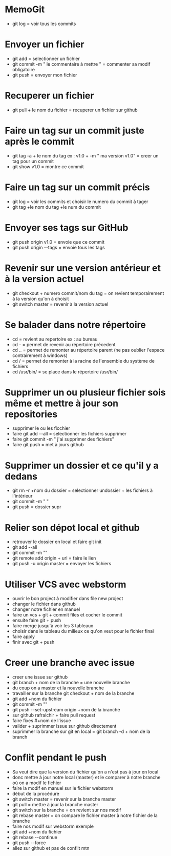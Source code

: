 # MemoGit

- git log = voir tous les commits

# Envoyer un fichier 
- git add = selectionner un fichier
- git commit -m " le commentaire à mettre " = commenter sa modif obligatoire
- git push = envoyer mon fichier

# Recuperer un fichier
- git pull + le nom du fichier = recuperer un fichier sur github

# Faire un tag sur un commit juste après le commit 
- git tag -a + le nom du tag ex : v1.0 + -m " ma version v1.0" = creer un tag pour un commit
- git show v1.0 = montre ce commit

# Faire un tag sur un commit précis
- git log = voir les commits et choisir le numero du commit à tager
- git tag +le nom du tag +le num du commit

# Envoyer ses tags sur GitHub
- git push origin v1.0 = envoie que ce commit
- git push origin --tags = envoie tous les tags

# Revenir sur une version antérieur et à la version actuel
- git checkout + numero commit/nom du tag = on revient temporairement à la version qu'on à choisit
- git switch master = revenir à la version actuel

# Se balader dans notre répertoire
-  cd = revient au repertoire ex : au bureau
-  cd - = permet de revenir au répertoire précedent
-  cd .. = permet de remonter au répertoire parent (ne pas oublier l'espace contrairement à windows)
-  cd / = permet de remonter à la racine de l'ensemble du système de fichiers
-  cd /usr/bin/ = se place dans le répertoire /usr/bin/

# Supprimer un ou plusieur fichier sois même et mettre à jour son repositories
- supprimer le ou les ficchier
- faire git add --all = selectionner les fichiers supprimer
- faire git commit -m " j'ai supprimer des fichiers"
- faire git push = met à jours github

# Supprimer un dossier et ce qu'il y a dedans
- git rm -r +nom du  dossier = selectionner undossier + les fichiers à l'intérieur
- git commit -m " "
- git push = dossier supr

# Relier son dépot local et github
- retrouver le dossier en local et faire git init
- git add --all
- git  commit -m ""
- git remote add origin + url = faire le lien
- git push  -u origin master = envoyer les fichiers

# Utiliser VCS avec webstorm

- ouvrir le bon project à modifier dans file new project
- changer le fichier dans github
- changer notre fichier en manuel
- faire un vcs + git + commit files et cocher le commit
- ensuite faire git + push 
- faire merge jusqu'à voir les 3 tableaux
- choisir dans le tableau du milieux ce qu'on veut pour le fichier final 
- faire apply
- finir avec git + push

# Creer une branche avec issue

 - creer une issue sur github
 - git branch + nom de la branche = une nouvelle branche
 - du coup on a master et la nouvelle branche
 - travailler sur la branche git checkout + nom de la branche
 - git add +nom du fichier
 - git commit -m ""
 - git push --set-upstream origin +nom de la branche
 - sur github rafraichir + faire pull request
 - faire fixes #+nom de l'issue
 - valider + suprimmer issue sur github directement
 - suprimmer la branche sur git en local = git branch -d + nom de la branch
 
 # Conflit pendant le push
  
  - Sa veut dire que la version du fichier qu'on a n'est pas à jour en local
  - donc mettre à jour notre local (master) et le comparer à notre branche où on a modif le fichier
  - faire la modif en manuel sur le fichier webstorm
  - début de la procédure
  - git switch master = revenir sur la branche master
  - git pull = mettre à jour la branche master
  - git switch sur la branche = on revient sur nos modif
  - git rebase master = on compare le fichier master à notre fichier de la branche
  - faire nos modif sur webstorm exemple
  - git add +nom du fichier
  - git rebase --continue
  - git push --force
  - allez sur github et pas de conflit mtn